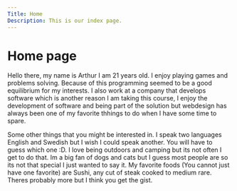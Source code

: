```yaml
---
Title: Home
Description: This is our index page.
---
```


Home page
==========================

Hello there, my name is Arthur I am 21 years old. I enjoy playing games and problems solving. Because of this
programming seemed to be a good equilibrium for my interests. I also work at a company that develops software 
which is another reason I am taking this course, I enjoy the development of software and being part of the solution 
but webdesign has always been one of my favorite thhings to do when I have some time to spare. 

Some other things that you might be interested in. I speak two languages English and Swedish but I wish I could speak another.
You will have to guess which one :D. I love being outdoors and camping but its not often I get to do that. Im a big fan of dogs and cats
but I guess most people are so its not that special I just wanted to say it. My favorite foods (You cannot just have one favorite) are Sushi,
any cut of steak cooked to medium rare. Theres probably more but I think you get the gist.


